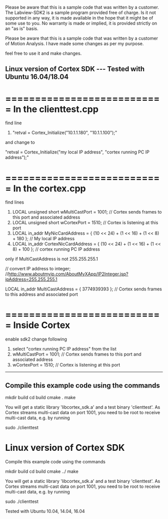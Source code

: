 Please be aware that this is a sample code that was written by a customer. The Labview-SDK2 is a sample program provided free of charge. 
Is it not supported in any way, it is made available in the hope that it might be of some use to you. No warranty is made or implied, it is provided strictly on an "as is" basis.

Please be aware that this is a sample code that was written by a customer of Motion Analysis. I have made some changes as per my purpose. 

feel free to use it and make changes.



Linux version of Cortex SDK --- Tested with Ubuntu 16.04/18.04
--------------------------------------------------------------

===========================
In the clienttest.cpp 
===========================
find line 

1) "retval = Cortex_Initialize("10.1.1.180", "10.1.1.100");"

and change to 

"retval = Cortex_Initialize("my local IP address", "cortex running PC IP address");"


===========================
In the cortex.cpp
===========================
find lines 

1) LOCAL unsigned short wMultiCastPort = 1001; // Cortex sends frames to this port and associated address
2) LOCAL unsigned short wCortexPort    = 1510; // Cortex is listening at this port
3) LOCAL in_addr MyNicCardAddress = { (10 << 24)  + (1 << 16)   + (1 << 8)   + 180 }; // My local IP address
4) LOCAL in_addr CortexNicCardAddress = { (10 << 24) + (1 << 16) + (1 << 8) + 100 };  // cortex running PC IP address


only if MultiCastAddress is not 255.255.255.1

// convert IP address to integer;
//http://www.aboutmyip.com/AboutMyXApp/IP2Integer.jsp?ipAddress=255.255.255.1

LOCAL in_addr MultiCastAddress = {  3774939393 }; // Cortex sends frames to this address and associated port


===========================
Inside Cortex
===========================
enable sdk2
change following

1) select "cortex running PC IP address" from the list
2) wMultiCastPort = 1001; // Cortex sends frames to this port and associated address
3) wCortexPort    = 1510; // Cortex is listening at this port



--------------------------------------------------------------
Compile this example code using the commands
-------------------------------------------------------------

mkdir build 
cd build 
cmake .
make

You will get a static library 'libcortex_sdk.a' and a test binary 'clienttest'.
As Cortex streams multi-cast data on port 1001, you need to be root to receive multi-cast data, e.g. by running

sudo ./clienttest



Linux version of Cortex SDK
===========================

Compile this example code using the commands

mkdir build 
cd build 
cmake ../
make

You will get a static library 'libcortex_sdk.a' and a test binary 'clienttest'.
As Cortex streams multi-cast data on port 1001, you need to be root to receive multi-cast data, e.g. by running

sudo ./clienttest

Tested with Ubuntu 10.04, 14.04, 16.04
